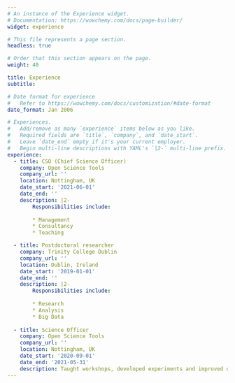 ```yaml
---
# An instance of the Experience widget.
# Documentation: https://wowchemy.com/docs/page-builder/
widget: experience

# This file represents a page section.
headless: true

# Order that this section appears on the page.
weight: 40

title: Experience
subtitle:

# Date format for experience
#   Refer to https://wowchemy.com/docs/customization/#date-format
date_format: Jan 2006

# Experiences.
#   Add/remove as many `experience` items below as you like.
#   Required fields are `title`, `company`, and `date_start`.
#   Leave `date_end` empty if it's your current employer.
#   Begin multi-line descriptions with YAML's `|2-` multi-line prefix.
experience:
  - title: CSO (Chief Science Officer)
    company: Open Science Tools
    company_url: ''
    location: Nottingham, UK
    date_start: '2021-06-01'
    date_end: ''
    description: |2-
        Responsibilities include:
        
        * Management
        * Consultancy
        * Teaching

  - title: Postdoctoral researcher
    company: Trinity College Dublin
    company_url: ''
    location: Dublin, Ireland
    date_start: '2019-01-01'
    date_end: ''
    description: |2-
        Responsibilities include:
        
        * Research
        * Analysis
        * Big Data
        
  - title: Science Officer
    company: Open Science Tools
    company_url: ''
    location: Nottingham, UK
    date_start: '2020-09-01'
    date_end: '2021-05-31'
    description: Taught workshops, developed experiments and improved documentation for those using PsychoPy, PsychoJS and Pavlovia.
---
```


